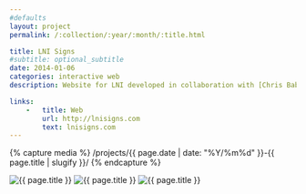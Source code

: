 ```yaml
---
#defaults
layout: project
permalink: /:collection/:year/:month/:title.html

title: LNI Signs
#subtitle: optional_subtitle
date: 2014-01-06
categories: interactive web
description: Website for LNI developed in collaboration with [Chris Babcock.](http://babcockdesign.net) LNI designs, builds, and deploys custom shelters, signs, and facades for several municipalities and an impressive set of corporate clients such as Nike, Time Warner, and Disney.

links:
    -   title: Web
        url: http://lnisigns.com
        text: lnisigns.com
---
```


<!-- set project media path -->
{% capture media %}
    /projects/{{ page.date | date: "%Y/%m%d" }}-{{ page.title | slugify }}/
{% endcapture %}
<!-- end -->

<!-- media --><img class="span8" src="{{media|strip}}lni-1.png" alt="{{ page.title }}">
<img class="span8" src="{{media|strip}}lni-2.png" alt="{{ page.title }}">
<img class="span8" src="{{media|strip}}lni-3.png" alt="{{ page.title }}">
